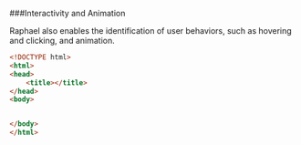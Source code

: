 ###Interactivity and Animation

Raphael also enables the identification of user behaviors, such as hovering and clicking, and animation.

```html
<!DOCTYPE html>
<html>
<head>
	<title></title>
</head>
<body>


</body>
</html>
